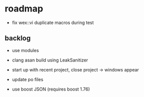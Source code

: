 # roadmap
- fix wex::vi duplicate macros during test

## backlog
- use modules
- clang asan build using LeakSanitizer

- start up with recent project, close project
  -> windows appear
- update po files
- use boost JSON (requires boost 1.76)
